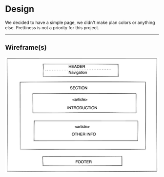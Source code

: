 # Design

We decided to have a simple page, we didn't make plan colors or anything else.
Prettiness is not a priority for this project.

---

## Wireframe(s)

![wireframe](assets/wireframe1.png)
